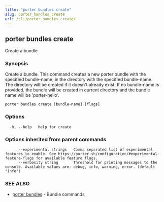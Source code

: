 ```yaml
---
title: "porter bundles create"
slug: porter_bundles_create
url: /cli/porter_bundles_create/
---
```

## porter bundles create

Create a bundle

### Synopsis

Create a bundle. This command creates a new porter bundle with the specified bundle-name, in the directory with the specified bundle-name. The directory will be created if it doesn't already exist. If no bundle-name is provided, the bundle will be created in current directory and the bundle name will be 'porter-hello'.

```
porter bundles create [bundle-name] [flags]
```

### Options

```
  -h, --help   help for create
```

### Options inherited from parent commands

```
      --experimental strings   Comma separated list of experimental features to enable. See https://porter.sh/configuration/#experimental-feature-flags for available feature flags.
      --verbosity string       Threshold for printing messages to the console. Available values are: debug, info, warning, error. (default "info")
```

### SEE ALSO

* [porter bundles](/cli/porter_bundles/)	 - Bundle commands

